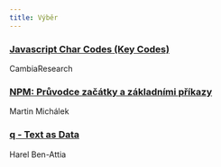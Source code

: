 ```yaml
---
title: Výběr
---
```


### [Javascript Char Codes (Key Codes)](https://www.cambiaresearch.com/articles/15/javascript-char-codes-key-codes)
CambiaResearch

### [NPM: Průvodce začátky a základními příkazy](https://www.vzhurudolu.cz/prirucka/npm)
Martin Michálek

### [q - Text as Data](https://harelba.github.io/q/)
Harel Ben-Attia
